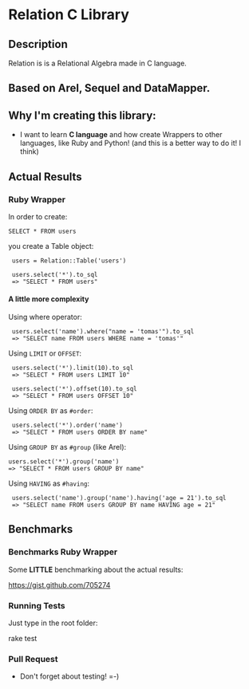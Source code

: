 
# Relation C Library

## Description

Relation is is a Relational Algebra made in C language.

## Based on Arel, Sequel and DataMapper.

## Why I'm creating this library:

* I want to learn <b>C language</b> and how create Wrappers to other languages, like Ruby and Python! (and this is a better way to do it! I think)

## Actual Results


### Ruby Wrapper

In order to create:

    SELECT * FROM users

you create a Table object:

     users = Relation::Table('users')
     
     users.select('*').to_sql
     => "SELECT * FROM users"

#### A little more complexity

Using where operator:

     users.select('name').where("name = 'tomas'").to_sql
     => "SELECT name FROM users WHERE name = 'tomas'"

Using `LIMIT` or `OFFSET`:

     users.select('*').limit(10).to_sql
     => "SELECT * FROM users LIMIT 10"

     users.select('*').offset(10).to_sql
     => "SELECT * FROM users OFFSET 10"

Using `ORDER BY` as `#order`:

     users.select('*').order('name')
     => "SELECT * FROM users ORDER BY name"

Using `GROUP BY` as `#group` (like Arel):

	users.select('*').group('name')
	=> "SELECT * FROM users GROUP BY name"

Using `HAVING` as `#having`:

     users.select('name').group('name').having('age = 21').to_sql
     => "SELECT name FROM users GROUP BY name HAVING age = 21"

## Benchmarks

### Benchmarks Ruby Wrapper

Some <b>LITTLE</b> benchmarking about the actual results:

<a href="https://gist.github.com/705274">https://gist.github.com/705274</a>

### Running Tests

Just type in the root folder:

   rake test

### Pull Request

- Don't forget about testing! =-)
